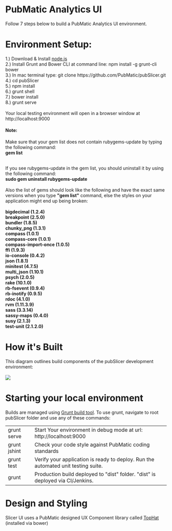 PubMatic Analytics UI
=========
Follow 7 steps below to build a PubMatic Analytics UI environment.

<h1>Environment Setup:<br/></h1>
1.) Download & Install <a href="http://nodejs.org/">node.js</a>
<br/>2.) Install Grunt and Bower CLI at command line: npm install -g grunt-cli bower
<br/>3.) In mac terminal type: git clone https://github.com/PubMatic/pubSlicer.git
<br/>4.) cd pubSlicer
<br/>5.) npm install
<br/>6.) grunt shell
<br/>7.) bower install
<br/>8.) grunt serve
<br/><br/>Your local testing environment will open in a browser window at http://localhost:9000

<h4>Note:</h4>  Make sure that your gem list does not contain rubygems-update by typing the following command:<br/>
<b>gem list</b> <br/><br/>

If you see rubygems-update in the gem list, you should uninstall it by using the following command: <br/>
<b>sudo gem uninstall rubygems-update</b> <br/><br/>
Also the list of gems should look like the following and have the exact same versions when you type <b>"gem list"</b> command, else the styles on your application might end up being broken:<br/><br/>
<b>bigdecimal (1.2.4)</b><br/>
<b>breakpoint (2.5.0)</b><br/>
<b>bundler (1.8.5)</b><br/>
<b>chunky_png (1.3.1)</b><br/>
<b>compass (1.0.1)</b><br/>
<b>compass-core (1.0.1)</b><br/>
<b>compass-import-once (1.0.5)</b><br/>
<b>ffi (1.9.3)</b><br/>
<b>io-console (0.4.2)</b><br/>
<b>json (1.8.1)</b><br/>
<b>minitest (4.7.5)</b><br/>
<b>multi_json (1.10.1)</b><br/>
<b>psych (2.0.5)</b><br/>
<b>rake (10.1.0)</b><br/>
<b>rb-fsevent (0.9.4)</b><br/>
<b>rb-inotify (0.9.5)</b><br/>
<b>rdoc (4.1.0)</b><br/>
<b>rvm (1.11.3.9)</b><br/>
<b>sass (3.3.14)</b><br/>
<b>sassy-maps (0.4.0)</b><br/>
<b>susy (2.1.3)</b><br/>
<b>test-unit (2.1.2.0)</b><br/>


<h1>How it's Built</h1>
This diagram outlines build components of the pubSlicer development environment:<br/><br/>
<img src='arch.png'></img>

<h1>Starting your local environment</h1>
Builds are managed using <a href='http://gruntjs.com/'>Grunt build tool</a>. To use grunt, navigate to root pubSlicer folder and use any of these commands:
<table>
<tr><td>grunt serve</td>   <td>  Start Your environment in debug mode at url: http://localhost:9000    </td></tr>
<tr><td>grunt jshint</td>  <td>  Check your code style against PubMatic coding standards</td></tr>
<tr><td>grunt test</td>    <td>  Verify your application is ready to deploy.  Run the automated unit testing suite.</td></tr>
<tr><td> grunt </td> <td> Production build deployed to "dist" folder. "dist" is deployed via CI/Jenkins. </td></tr>
</table>

<!--Style guide located <a href='https://inside.pubmatic.com:8443/confluence/display/Products/Javascript+and+AngularJS+Coding+Standards'>on wiki</a>.  -->

<h1>Design and Styling</h1>
Slicer UI uses a PubMatic designed UX Component library called <a href="https://github.com/PubMatic/tophat">TopHat</a> (installed via bower)

